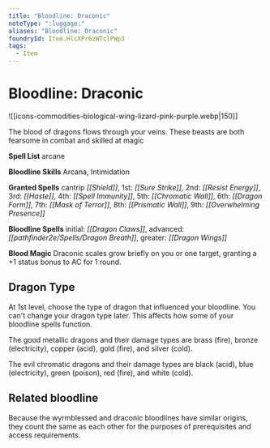 ```yaml
---
title: "Bloodline: Draconic"
noteType: ":luggage:"
aliases: "Bloodline: Draconic"
foundryId: Item.HlcXPr6zWTclPWp3
tags:
  - Item
---
```


# Bloodline: Draconic
![[icons-commodities-biological-wing-lizard-pink-purple.webp|150]]

The blood of dragons flows through your veins. These beasts are both fearsome in combat and skilled at magic

**Spell List** arcane

**Bloodline Skills** Arcana, Intimidation

**Granted Spells** cantrip _[[Shield]]_, 1st: _[[Sure Strike]]_, 2nd: _[[Resist Energy]]_, 3rd: _[[Haste]]_, 4th: _[[Spell Immunity]]_, 5th: _[[Chromatic Wall]]_, 6th: _[[Dragon Form]]_, 7th: _[[Mask of Terror]]_, 8th: _[[Prismatic Wall]]_, 9th: _[[Overwhelming Presence]]_

**Bloodline Spells** initial: _[[Dragon Claws]]_, advanced: _[[pathfinder2e/Spells/Dragon Breath]]_, greater: _[[Dragon Wings]]_

**Blood Magic** Draconic scales grow briefly on you or one target, granting a +1 status bonus to AC for 1 round.

## Dragon Type

At 1st level, choose the type of dragon that influenced your bloodline. You can't change your dragon type later. This affects how some of your bloodline spells function.

The good metallic dragons and their damage types are brass (fire), bronze (electricity), copper (acid), gold (fire), and silver (cold).

The evil chromatic dragons and their damage types are black (acid), blue (electricity), green (poison), red (fire), and white (cold).

## Related bloodline

Because the wyrmblessed and draconic bloodlines have similar origins, they count the same as each other for the purposes of prerequisites and access requirements.
